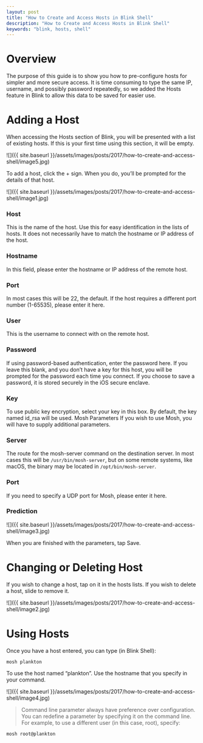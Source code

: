 ```yaml
---
layout: post
title: "How to Create and Access Hosts in Blink Shell"
description: "How to Create and Access Hosts in Blink Shell"
keywords: "blink, hosts, shell"
---
```


# Overview

The purpose of this guide is to show you how to pre-configure hosts for simpler and more secure access.  It is time consuming to type the same IP, username, and possibly password repeatedly, so we added the Hosts feature in Blink to allow this data to be saved for easier use.

# Adding a Host

When accessing the Hosts section of Blink, you will be presented with a list of existing hosts.  If this is your first time using this section, it will be empty.

![]({{ site.baseurl }}/assets/images/posts/2017/how-to-create-and-access-shell/image5.jpg)

To add a host, click the + sign.  When you do, you’ll be prompted for the details of that host.

![]({{ site.baseurl }}/assets/images/posts/2017/how-to-create-and-access-shell/image1.jpg)

### Host

This is the name of the host.  Use this for easy identification in the lists of hosts.  It does not necessarily have to match the hostname or IP address of the host.

### Hostname

In this field, please enter the hostname or IP address of the remote host.

### Port

In most cases this will be 22, the default.  If the host requires a different port number (1-65535), please enter it here.

### User

This is the username to connect with on the remote host.

### Password

If using password-based authentication, enter the password here.  If you leave this blank, and you don’t have a key for this host, you will be prompted for the password each time you connect.  If you choose to save a password, it is stored securely in the iOS secure enclave.

### Key

To use public key encryption, select your key in this box.  By default, the key named id_rsa will be used.
Mosh Parameters
If you wish to use Mosh, you will have to supply additional parameters.

### Server

The route for the mosh-server command on the destination server.  In most cases this will be `/usr/bin/mosh-server`, but on some remote systems, like macOS, the binary may be located in `/opt/bin/mosh-server`.

### Port

If you need to specify a UDP port for Mosh, please enter it here.

### Prediction

![]({{ site.baseurl }}/assets/images/posts/2017/how-to-create-and-access-shell/image3.jpg)

When you are finished with the parameters, tap Save.

# Changing or Deleting Host

If you wish to change a host, tap on it in the hosts lists.  If you wish to delete a host, slide to remove it.

![]({{ site.baseurl }}/assets/images/posts/2017/how-to-create-and-access-shell/image2.jpg)

# Using Hosts
Once you have a host entered, you can type (in Blink Shell):

```
mosh plankton
```

To use the host named “plankton”.  Use the hostname that you specify in your command.

![]({{ site.baseurl }}/assets/images/posts/2017/how-to-create-and-access-shell/image4.jpg)

> Command line parameter always have preference over configuration.  You can redefine a parameter by specifying it on the command line.  For example, to use a different user (in this case, root), specify:
```
mosh root@plankton
```
